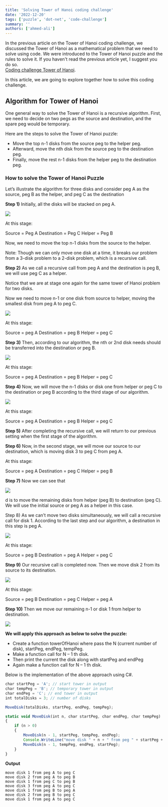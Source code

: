 ```yaml
---
title: 'Solving Tower of Hanoi coding challenge'
date: '2022-12-20'
tags: ['puzzle', 'dot-net', 'code-challenge']
summary: ''
authors: ['ahmed-ali']
---
```


In the previous article on the Tower of Hanoi coding challenge, we discussed the Tower of Hanoi as a mathematical problem that we need to solve using code. We were introduced to the Tower of Hanoi puzzle and the rules to solve it. If you haven't read the previous article yet, I suggest you do so.  
[Coding challenge Tower of Hanoi](tower-of-hanoi).

In this article, we are going to explore together how to solve this coding challenge.

## Algorithm for Tower of Hanoi

One general way to solve the Tower of Hanoi is a recursive algorithm. First, we need to decide on two pegs as the source and destination, and the spare peg would be temporary.

Here are the steps to solve the Tower of Hanoi puzzle:

- Move the top n-1 disks from the source peg to the helper peg.
- Afterward, move the nth disk from the source peg to the destination peg.
- Finally, move the rest n-1 disks from the helper peg to the destination peg.

### How to solve the Tower of Hanoi Puzzle

Let’s illustrate the algorithm for three disks and consider peg A as the source, peg B as the helper, and peg C as the destination

**Step 1)** Initially, all the disks will be stacked on peg A.

![](/articles/dotnet-puzzels/towersOfHanoi/1.png)

At this stage:

Source = Peg A
Destination = Peg C
Helper = Peg B

Now, we need to move the top n-1 disks from the source to the helper.

Note: Though we can only move one disk at a time, it breaks our problem from a 3-disk problem to a 2-disk problem, which is a recursive call.

**Step 2)** As we call a recursive call from peg A and the destination is peg B, we will use peg C as a helper.

Notice that we are at stage one again for the same tower of Hanoi problem for two disks.

Now we need to move n-1 or one disk from source to helper, moving the smallest disk from peg A to peg C.

![](/articles/dotnet-puzzels/towersOfHanoi/2.png)

At this stage:

Source = peg A
Destination = peg B
Helper = peg C

**Step 3)** Then, according to our algorithm, the nth or 2nd disk needs should be transferred into the destination or peg B.

![](/articles/dotnet-puzzels/towersOfHanoi/3.png)

At this stage:

Source = peg A
Destination = peg B
Helper = peg C

**Step 4)** Now, we will move the n-1 disks or disk one from helper or peg C to the destination or peg B according to the third stage of our algorithm.

![](/articles/dotnet-puzzels/towersOfHanoi/4.png)

At this stage:

Source = peg A
Destination = peg B
Helper = peg C

**Step 5)** After completing the recursive call, we will return to our previous setting when the first stage of the algorithm.

**Step 6)** Now, in the second stage, we will move our source to our destination, which is moving disk 3 to peg C from peg A.

At this stage:

Source = peg A
Destination = peg C
Helper = peg B

**Step 7)** Now we can see that

![](/articles/dotnet-puzzels/towersOfHanoi/5.png)

d is to move the remaining disks from helper (peg B) to destination (peg C). We will use the initial source or peg A as a helper in this case.

Step 8) As we can’t move two disks simultaneously, we will call a recursive call for disk 1. According to the last step and our algorithm, a destination in this step is peg A.

![](/articles/dotnet-puzzels/towersOfHanoi/6.png)

At this stage:

Source = peg B
Destination = peg A
Helper = peg C

**Step 9)** Our recursive call is completed now. Then we move disk 2 from its source to its destination.

![](/articles/dotnet-puzzels/towersOfHanoi/7.png)

At this stage:

Source = peg B
Destination = peg C
Helper = peg A

**Step 10)** Then we move our remaining n-1 or disk 1 from helper to destination.

![](/articles/dotnet-puzzels/towersOfHanoi/8.png)

**We will apply this approach as below to solve the puzzle:**

- Create a function towerOfHanoi where pass the N (current number of disk), startPeg, endPeg, tempPeg.
- Make a function call for N – 1 th disk.
- Then print the current the disk along with startPeg and endPeg
- Again make a function call for N – 1 th disk.

Below is the implementation of the above approach using C#.

```js
char startPeg = 'A'; // start tower in output
char tempPeg = 'B'; // temporary tower in output
char endPeg = 'C'; // end tower in output
int totalDisks = 3; // number of disks

MoveDisk(totalDisks, startPeg, endPeg, tempPeg);

static void MoveDisk(int n, char startPeg, char endPeg, char tempPeg)
{
    if (n > 0)
    {
        MoveDisk(n - 1, startPeg, tempPeg, endPeg);
        Console.WriteLine("move disk " + n + " from peg " + startPeg + " to peg " + endPeg);
        MoveDisk(n - 1, tempPeg, endPeg, startPeg);
    }
}
```

**Output**

```
move disk 1 from peg A to peg C
move disk 2 from peg A to peg B
move disk 1 from peg C to peg B
move disk 3 from peg A to peg C
move disk 1 from peg B to peg A
move disk 2 from peg B to peg C
move disk 1 from peg A to peg C
```
